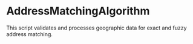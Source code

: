 # AddressMatchingAlgorithm
This script validates and processes geographic data for exact and fuzzy address matching. 
